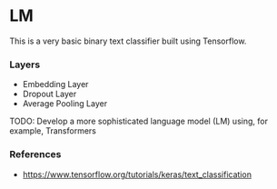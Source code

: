 # LM

This is a very basic binary text classifier built using Tensorflow.

### Layers

- Embedding Layer  
- Dropout Layer  
- Average Pooling Layer  

TODO: Develop a more sophisticated language model (LM) using, for example, Transformers

### References
- https://www.tensorflow.org/tutorials/keras/text_classification
